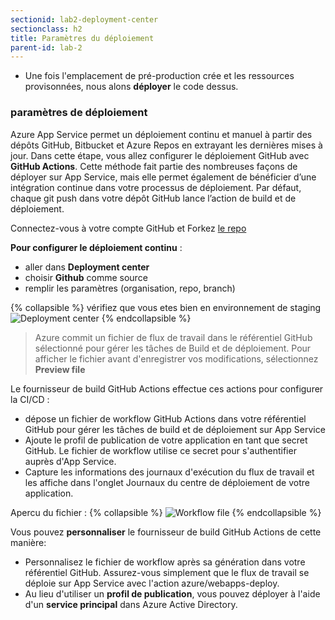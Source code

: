 ```yaml
---
sectionid: lab2-deployment-center
sectionclass: h2
title: Paramètres du déploiement 
parent-id: lab-2
---
```


- Une fois l'emplacement de pré-production crée et les ressources provisonnées, nous alons **déployer** le code dessus.

### paramètres de déploiement

Azure App Service permet un déploiement continu et manuel à partir des dépôts GitHub, Bitbucket et Azure Repos en extrayant les dernières mises à jour. Dans cette étape, vous allez configurer le déploiement GitHub avec **GitHub Actions**. Cette méthode fait partie des nombreuses façons de déployer sur App Service, mais elle permet également de bénéficier d’une intégration continue dans votre processus de déploiement. Par défaut, chaque git push dans votre dépôt GitHub lance l’action de build et de déploiement.

Connectez-vous à votre compte GitHub et Forkez [le repo](https://github.com/Azure-Samples/msdocs-nodejs-mongodb-azure-sample-app)

**Pour configurer le déploiement continu** :

- aller dans **Deployment center**
- choisir **Github** comme source
- remplir les paramètres (organisation, repo, branch)

{% collapsible %}
vérifiez que vous etes bien en environnement de staging
![Deployment center](/media/lab2/deployment_center.png)
{% endcollapsible %}

> Azure commit un fichier de flux de travail dans le référentiel GitHub sélectionné pour gérer les tâches de Build et de déploiement. Pour afficher le fichier avant d'enregistrer vos modifications, sélectionnez **Preview file**

Le fournisseur de build GitHub Actions effectue ces actions pour configurer la CI/CD :

- dépose un fichier de workflow GitHub Actions dans votre référentiel GitHub pour gérer les tâches de build et de déploiement sur App Service
- Ajoute le profil de publication de votre application en tant que secret GitHub. Le fichier de workflow utilise ce secret pour s'authentifier auprès d'App Service.
- Capture les informations des journaux d'exécution du flux de travail et les affiche dans l'onglet Journaux du centre de déploiement de votre application.

Apercu du fichier :
{% collapsible %}
![Workflow file](/media/lab2/workflow_file.png)
{% endcollapsible %}
  
Vous pouvez **personnaliser** le fournisseur de build GitHub Actions de cette manière:

- Personnalisez le fichier de workflow après sa génération dans votre référentiel GitHub. Assurez-vous simplement que le flux de travail se déploie sur App Service avec l'action azure/webapps-deploy.
- Au lieu d'utiliser un **profil de publication**, vous pouvez déployer à l'aide d'un **service principal** dans Azure Active Directory.
